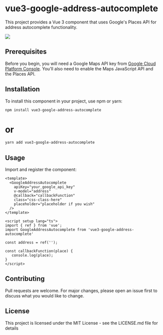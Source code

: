 # vue3-google-address-autocomplete

This project provides a Vue 3 component that uses Google's Places API for address autocomplete functionality.

![](https://media3.giphy.com/media/v1.Y2lkPTc5MGI3NjExaGIxY2hiNXlsamU3Znh1cmtzc2s0ZjJ6MGttbWhuenY1OWpodjRjYyZlcD12MV9pbnRlcm5hbF9naWZfYnlfaWQmY3Q9Zw/UJs16R6IG0f9WX9uDu/giphy.gif)

## Prerequisites

Before you begin, you will need a Google Maps API key from [Google Cloud Platform Console](https://console.cloud.google.com/). You'll also need to enable the Maps JavaScript API and the Places API.

## Installation

To install this component in your project, use npm or yarn:

```bash
npm install vue3-google-address-autocomplete
```

# or

```bash
yarn add vue3-google-address-autocomplete
```

## Usage
Import and register the component:

```vue
<template>
  <GoogleAddressAutocomplete 
    apiKey="your_google_api_key"
    v-model="address"
    @callback="callbackFunction"    
    class="css-class-here"
    placeholder="placeholder if you wish"
  />
</template>

<script setup lang="ts">
import { ref } from 'vue';
import GoogleAddressAutocomplete from 'vue3-google-address-autocomplete'

const address = ref('');

const callbackFunction(place) {
   console.log(place);
}
</script>
```

## Contributing
Pull requests are welcome. For major changes, please open an issue first to discuss what you would like to change.

## License
This project is licensed under the MIT License - see the LICENSE.md file for details

